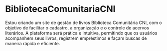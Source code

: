 # BibliotecaComunitariaCNI
Estou criando um site de gestão de livros Biblioteca Comunitária CNI, com o objetivo de facilitar o cadastro, a organização e o controle de acervos literários. A plataforma será prática e intuitiva, permitindo que os usuários acompanhem seus livros, registrem empréstimos e façam buscas de maneira rápida e eficiente.
